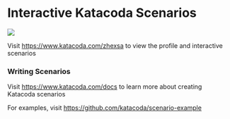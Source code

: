 # Interactive Katacoda Scenarios

[![](http://shields.katacoda.com/katacoda/zhexsa/count.svg)](https://www.katacoda.com/zhexsa "Get your profile on Katacoda.com")

Visit https://www.katacoda.com/zhexsa to view the profile and interactive scenarios

### Writing Scenarios
Visit https://www.katacoda.com/docs to learn more about creating Katacoda scenarios

For examples, visit https://github.com/katacoda/scenario-example
